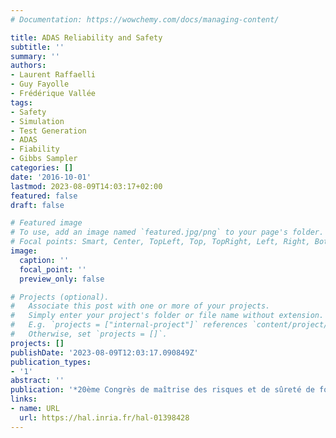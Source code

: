 ```yaml
---
# Documentation: https://wowchemy.com/docs/managing-content/

title: ADAS Reliability and Safety
subtitle: ''
summary: ''
authors:
- Laurent Raffaelli
- Guy Fayolle
- Frédérique Vallée
tags:
- Safety
- Simulation
- Test Generation
- ADAS
- Fiability
- Gibbs Sampler
categories: []
date: '2016-10-01'
lastmod: 2023-08-09T14:03:17+02:00
featured: false
draft: false

# Featured image
# To use, add an image named `featured.jpg/png` to your page's folder.
# Focal points: Smart, Center, TopLeft, Top, TopRight, Left, Right, BottomLeft, Bottom, BottomRight.
image:
  caption: ''
  focal_point: ''
  preview_only: false

# Projects (optional).
#   Associate this post with one or more of your projects.
#   Simply enter your project's folder or file name without extension.
#   E.g. `projects = ["internal-project"]` references `content/project/deep-learning/index.md`.
#   Otherwise, set `projects = []`.
projects: []
publishDate: '2023-08-09T12:03:17.090849Z'
publication_types:
- '1'
abstract: ''
publication: '*20ème Congrès de maîtrise des risques et de sûreté de fonctionnement    *'
links:
- name: URL
  url: https://hal.inria.fr/hal-01398428
---
```

